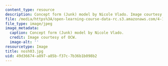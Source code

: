 ```yaml
---
content_type: resource
description: Concept form (Junk) model by Nicole Vlado. Image courtesy of OCW.
file: /media/https%3A/open-learning-course-data-rc.s3.amazonaws.com/4-196-architecture-design-level-ii-cuba-studio-spring-2004/49d36674a897a85bf37c7b36b1b098b2_nosh03.jpg
file_type: image/jpeg
image_metadata:
  caption: Concept form (Junk) model by Nicole Vlado.
  credit: Image courtesy of OCW.
  image-alt: ''
resourcetype: Image
title: nosh03.jpg
uid: 49d36674-a897-a85b-f37c-7b36b1b098b2
---
```

